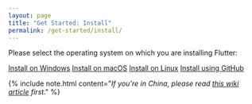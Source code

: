 ```yaml
---
layout: page
title: "Get Started: Install"
permalink: /get-started/install/
---
```


Please select the operating system on which you are installing Flutter:

<div class="homepage__button_row">
  <a href="/setup-windows" class="get-started-button">Install on Windows</a>
  <a href="/setup-macos" class="get-started-button">Install on macOS</a>
  <a href="/setup-linux" class="get-started-button">Install on Linux</a>
  <a href="https://github.com/flutter/flutter" class="get-started-button">Install using GitHub</a>
</div>

{% include note.html content="_If you're in China, please read
[this wiki article](https://github.com/flutter/flutter/wiki/Using-Flutter-in-China)
first_." 
%}
